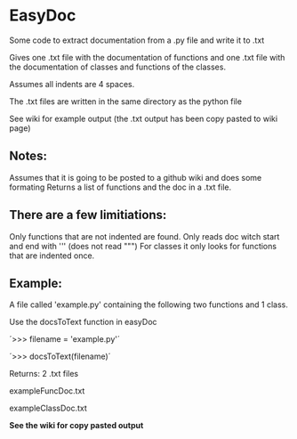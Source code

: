 # EasyDoc
Some code to extract documentation from a .py file and write it to .txt

Gives one .txt file with the documentation of functions and one .txt file with the documentation
of classes and functions of the classes.

Assumes all indents are 4 spaces. 

The .txt files are written in the same directory as the python file

See wiki for example output (the .txt output has been copy pasted to wiki page)

## Notes:
Assumes that it is going to be posted to a github wiki and does some formating
Returns a list of functions and the doc in a .txt file. 

## There are a few limitiations:
Only functions that are not indented are found. 
Only reads doc witch start and end with ''' (does not read """)
For classes it only looks for functions that are indented once. 


## Example:
A file called 'example.py' containing the following two functions and 1 class. 

Use the docsToText function in easyDoc

´>>> filename = 'example.py'´

´>>> docsToText(filename)´

Returns: 2 .txt files

exampleFuncDoc.txt

exampleClassDoc.txt


**See the wiki for copy pasted output**





